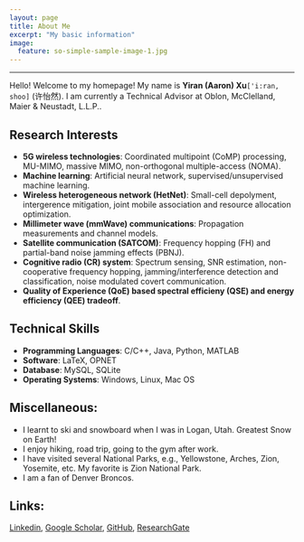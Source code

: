 ```yaml
---
layout: page
title: About Me
excerpt: "My basic information"
image:
  feature: so-simple-sample-image-1.jpg
---
```


---

Hello! Welcome to my homepage! My name is **Yiran (Aaron) Xu**`['i:ran, shoo]` (许怡然). I am currently a Technical Advisor at Oblon, McClelland, Maier & Neustadt, L.L.P.. 

## Research Interests
* **5G wireless technologies**: Coordinated multipoint (CoMP) processing, MU-MIMO, massive MIMO, non-orthogonal multiple-access (NOMA).
* **Machine learning**: Artificial neural network, supervised/unsupervised machine learning.
* **Wireless heterogeneous network (HetNet)**: Small-cell depolyment, intergerence mitigation, joint mobile association and resource allocation optimization.
* **Millimeter wave (mmWave) communications**: Propagation measurements and channel models.
* **Satellite communication (SATCOM)**: Frequency hopping (FH) and partial-band noise jamming effects (PBNJ).
* **Cognitive radio (CR) system**: Spectrum sensing, SNR estimation, non-cooperative frequency hopping, jamming/interference detection and classification, noise modulated covert communication.
* **Quality of Experience (QoE) based spectral efficieny (QSE) and energy efficiency (QEE) tradeoff**.

## Technical Skills

* **Programming Languages**: C/C++, Java, Python, MATLAB
* **Software**: LaTeX, OPNET
* **Database**: MySQL, SQLite
* **Operating Systems**: Windows, Linux, Mac OS


## Miscellaneous:
* I learnt to ski and snowboard when I was in Logan, Utah. Greatest Snow on Earth!
* I enjoy hiking, road trip, going to the gym after work.
* I have visited several National Parks, e.g., Yellowstone, Arches, Zion, Yosemite, etc. My favorite is Zion National Park.
* I am a fan of Denver Broncos. 


## Links:

[Linkedin](https://www.linkedin.com/in/yiranxu/ 'Linkedin-Yiran (Aaron) Xu'), [Google Scholar](https://scholar.google.com/citations?user=jkqs1iEAAAAJ&hl=en 'Google Scholar-Yiran (Aaron) Xu'), [GitHub](https://github.com/aaronxu17 'GitHub-Yiran (Aaron) Xu'), [ResearchGate](https://www.researchgate.net/profile/Yiran_Xu 'ResearchGate-Yiran (Aaron) Xu')